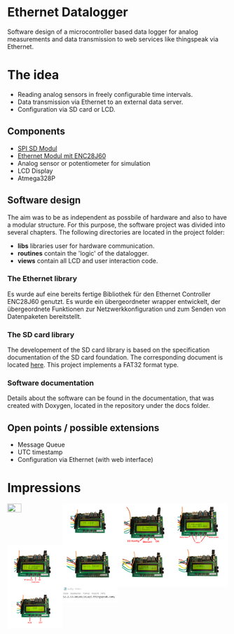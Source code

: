 # Ethernet Datalogger

Software design of a microcontroller based data logger for analog measurements and data transmission to web services like thingspeak via Ethernet.

# The idea

- Reading analog sensors in freely configurable time intervals.
- Data transmission via Ethernet to an external data server.
- Configuration via SD card or LCD.

## Components

- [SPI SD Modul](https://www.az-delivery.de/products/copy-of-spi-reader-micro-speicherkartenmodul-fur-arduino)
- [Ethernet Modul mit ENC28J60](https://www.az-delivery.de/products/enc28j60-netzwerkmodul)
- Analog sensor or potentiometer for simulation
- LCD Display
- Atmega328P

## Software design

The aim was to be as independent as possbile of hardware and also to have a modular structure. For this purpose, the software project was divided into several chapters. The following directories are located in the project folder:

- **libs** libraries user for hardware communication.
- **routines** contain the 'logic' of the datalogger.
- **views** contain all LCD and user interaction code.

### The Ethernet library

Es wurde auf eine bereits fertige Bibliothek für den Ethernet Controller ENC28J60 genutzt. Es wurde ein übergeordneter wrapper entwickelt, der übergeordnete Funktionen zur Netzwerkkonfiguration und zum Senden von Datenpaketen bereitstellt.

### The SD card library

The developement of the SD card library is based on the specification documentation of the SD card foundation. The corresponding document is located [here](https://www.sdcard.org/downloads/pls/pdf/index.php?p=Part1_Physical_Layer_Simplified_Specification_Ver7.10.jpg&f=Part1_Physical_Layer_Simplified_Specification_Ver7.10.pdf&e=EN_SS1). This project implements a FAT32 format type.

### Software documentation

Details about the software can be found in the documentation, that was created with Doxygen, located in the repository under the docs folder.

## Open points / possible extensions

- Message Queue
- UTC timestamp
- Configuration via Ethernet (with web interface)

# Impressions

<img align="left" width="25%" height="25%" src="images/Startbildschirm.png" />
<img align="left" width="25%" height="25%" src="images/dns-lookup.png" />
<img align="left" width="25%" height="25%" src="images/menu.png" />
<img align="left" width="25%" height="25%" src="images/manualconfig.png" />
<img align="left" width="25%" height="25%" src="images/target.png" />
<img align="left" width="25%" height="25%" src="images/config-error.png" />
<img align="left" width="25%" height="25%" src="images/RUN.png" />
<img align="left" width="25%" height="25%" src="images/send.png" />
<img align="left" width="25%" height="25%" src="images/start-menu.png" />
<img align="left" width="25%" height="25%" src="images/config-file.png" />
